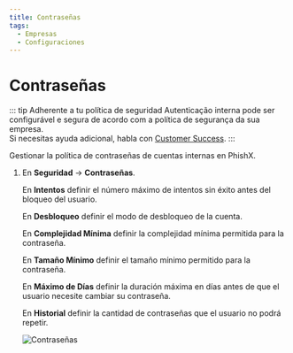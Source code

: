 ```yaml
---
title: Contraseñas
tags:
  - Empresas
  - Configuraciones
---
```

# Contraseñas

::: tip Adherente a tu política de seguridad
Autenticação interna pode ser configurável e segura de acordo com a política de segurança da sua empresa.<br>
Si necesitas ayuda adicional, habla con [Customer Success](mailto:cs@phishx.io).
:::

Gestionar la política de contraseñas de cuentas internas en PhishX.

1. En **Seguridad** -> **Contraseñas**.

   En **Intentos** definir el número máximo de intentos sin éxito antes del bloqueo del usuario.

   En **Desbloqueo** definir el modo de desbloqueo de la cuenta.

   En **Complejidad Mínima** definir la complejidad mínima permitida para la contraseña.

   En **Tamaño Mínimo** definir el tamaño mínimo permitido para la contraseña.

   En **Máximo de Días** definir la duración máxima en días antes de que el usuario necesite cambiar su contraseña.

   En **Historial** definir la cantidad de contraseñas que el usuario no podrá repetir.

   ![Contraseñas](https://cdn.phishx.io/phishx-docs/images/phishx_companies_passwords_01.webp)
